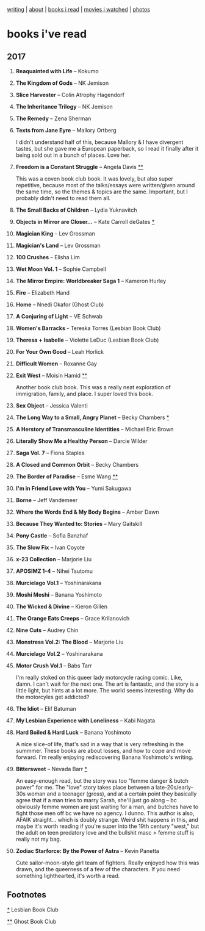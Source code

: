 [writing](index.md) | [about](about.md) | [books i read](books.md) | [movies i watched](movies.md) | [photos](http://vsco.co/brookshelley/images/1)

# books i've read

## 2017

1. **Reaquainted with Life** – Kokumo

2. **The Kingdom of Gods** – NK Jemison

3. **Slice Harvester** – Colin Atrophy Hagendorf

4. **The Inheritance Trilogy** – NK Jemison

5. **The Remedy** – Zena Sherman

6. **Texts from Jane Eyre** – Mallory Ortberg

    I didn't understand half of this, because Mallory & I have divergent
    tastes, but she gave me a European paperback, so I read it finally after it
    being sold out in a bunch of places. Love her.

7. **Freedom is a Constant Struggle** – Angela Davis [**](#ghost)

    This was a coven book club book. It was lovely, but also super repetitive,
    because most of the talks/essays were written/given around the same time,
    so the themes & topics are the same. Important, but I probably didn't need
    to read them all.

8. **The Small Backs of Children** – Lydia Yuknavitch

9. **Objects in Mirror are Closer...** – Kate Carroll deGates [*](#les)

10. **Magician King** – Lev Grossman

11. **Magician's Land** – Lev Grossman

12. **100 Crushes** – Elisha Lim

13. **Wet Moon Vol. 1** – Sophie Campbell

14. **The Mirror Empire: Worldbreaker Saga 1** – Kameron Hurley

15. **Fire** – Elizabeth Hand

16. **Home** – Nnedi Okafor (Ghost Club)

17. **A Conjuring of Light** – VE Schwab

18. **Women's Barracks** - Tereska Torres (Lesbian Book Club)

19. **Theresa + Isabelle** – Violette LeDuc (Lesbian Book Club)

20. **For Your Own Good** – Leah Horlick

21. **Difficult Women** – Roxanne Gay

22. **Exit West** – Moisin Hamid [**](#ghost)

    Another book club book. This was a really neat exploration of immigration,
    family, and place. I super loved this book.

23. **Sex Object** – Jessica Valenti

24. **The Long Way to a Small, Angry Planet** – Becky Chambers [*](#ghost)

25. **A Herstory of Transmasculine Identities** – Michael Eric Brown

26. **Literally Show Me a Healthy Person** – Darcie Wilder

27. **Saga Vol. 7** – Fiona Staples

28. **A Closed and Common Orbit** – Becky Chambers

29. **The Border of Paradise** – Esme Wang [**](#ghost)

30. **I'm in Friend Love with You** – Yumi Sakugawa

31. **Borne** – Jeff Vandemeer

32. **Where the Words End & My Body Begins** – Amber Dawn

33. **Because They Wanted to: Stories** – Mary Gaitskill

34. **Pony Castle** – Sofia Banzhaf

35. **The Slow Fix** – Ivan Coyote

36. **x-23 Collection** – Marjorie Liu

37. **APOSIMZ 1-4** – Nihei Tsutomu

38. **Murcielago Vol.1** – Yoshinarakana

39. **Moshi Moshi** – Banana Yoshimoto

40. **The Wicked & Divine** – Kieron Gillen

41. **The Orange Eats Creeps** – Grace Krilanovich

42. **Nine Cuts** – Audrey Chin

43. **Monstress Vol.2: The Blood** – Marjorie Liu

44. **Murcielago Vol.2** – Yoshinarakana

45. **Motor Crush Vol.1** – Babs Tarr

    I'm really stoked on this queer lady motorcycle racing comic. Like, damn. I
    can't wait for the next one. The art is fantastic, and the story is a
    little light, but hints at a lot more. The world seems interesting. Why do
    the motorcyles get addicted?

46. **The Idiot** – Elif Batuman

47. **My Lesbian Experience with Loneliness** – Kabi Nagata

48. **Hard Boiled & Hard Luck** – Banana Yoshimoto

    A nice slice-of life, that's sad in a way that is very refreshing in the
    summmer. These books are about losses, and how to cope and move forward.
    I'm really enjoying rediscovering Banana Yoshimoto's writing.

50. **Bittersweet** – Nevada Barr [*](#les)

    An easy-enough read, but the story was too "femme danger & butch power" for
    me. The "love" story takes place between a late-20s/early-30s woman and a
    teenager (gross), and at a certain point they basically agree that if a man
    tries to marry Sarah, she'll just go along – bc obviously femme women are
    just waiting for a man, and butches have to fight those men off bc we have
    no agency. I dunno. This author is also, AFAIK straight... which is doubly
    strange. Weird shit happens in this, and maybe it's worth reading if you're
    super into the 19th century "west," but the adult on teen predatory love
    and the bullshit masc > femme stuff is really not my bag.

51. **Zodiac Starforce: By the Power of Astra** – Kevin Panetta

    Cute sailor-moon-style girl team of fighters. Really enjoyed how this was
    drawn, and the queerness of a few of the characters. If you need something
    lighthearted, it's worth a read.

## Footnotes

[*](#les) <a name="les"></a>Lesbian Book Club

[**](#ghost) <a name="ghost"></a> Ghost Book Club
